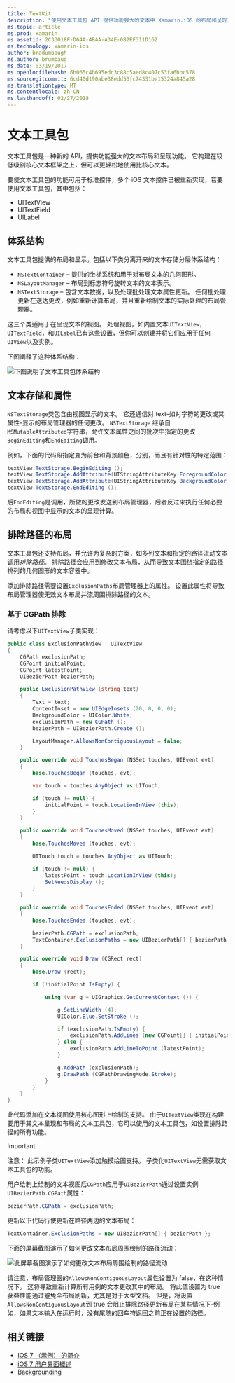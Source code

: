 ```yaml
---
title: TextKit
description: "使用文本工具包 API 提供功能强大的文本中 Xamarin.iOS 的布局和呈现功能。"
ms.topic: article
ms.prod: xamarin
ms.assetid: 2C33018F-D64A-4BAA-A34E-082EF311D162
ms.technology: xamarin-ios
author: bradumbaugh
ms.author: brumbaug
ms.date: 03/19/2017
ms.openlocfilehash: 6b065c4b695edc3c88c5aed8c407c53fa6bbc578
ms.sourcegitcommit: 6cd40d190abe38edd50fc74331be15324a845a28
ms.translationtype: MT
ms.contentlocale: zh-CN
ms.lasthandoff: 02/27/2018
---
```

# <a name="text-kit"></a>文本工具包

文本工具包是一种新的 API，提供功能强大的文本布局和呈现功能。 它构建在较低级别核心文本框架之上，但可以更轻松地使用比核心文本。

要使文本工具包的功能可用于标准控件，多个 iOS 文本控件已被重新实现，若要使用文本工具包，其中包括：

-  UITextView
-  UITextField
-  UILabel


## <a name="architecture"></a>体系结构

文本工具包提供的布局和显示，包括以下类分离开来的文本存储分层体系结构：

-  `NSTextContainer` – 提供的坐标系统和用于对布局文本的几何图形。
-  `NSLayoutManager` – 布局到标志符号旋转文本的文本表示。 
-  `NSTextStorage` – 包含文本数据，以及处理批处理文本属性更新。 任何批处理更新在送达更改，例如重新计算布局，并且重新绘制文本的实际处理的布局管理器。


这三个类适用于在呈现文本的视图。 处理视图，如内置文本`UITextView`， `UITextField`，和`UILabel`已有这些设置，但你可以创建并将它们应用于任何`UIView`以及实例。

下图阐释了这种体系结构：

 ![](textkit-images/textkitarch.png "下图说明了文本工具包体系结构")

## <a name="text-storage-and-attributes"></a>文本存储和属性

`NSTextStorage`类包含由视图显示的文本。 它还通信对 text-如对字符的更改或其属性-显示的布局管理器的任何更改。 `NSTextStorage` 继承自`MSMutableAttributed`字符串，允许文本属性之间的批次中指定的更改`BeginEditing`和`EndEditing`调用。

例如，下面的代码段指定变为前台和背景颜色，分别，而且有针对性的特定范围：

```csharp
textView.TextStorage.BeginEditing ();
textView.TextStorage.AddAttribute(UIStringAttributeKey.ForegroundColor, UIColor.Green, new NSRange(200, 400));
textView.TextStorage.AddAttribute(UIStringAttributeKey.BackgroundColor, UIColor.Black, new NSRange(210, 300));
textView.TextStorage.EndEditing ();
```

后`EndEditing`是调用，所做的更改发送到布局管理器，后者反过来执行任何必要的布局和视图中显示的文本的呈现计算。

## <a name="layout-with-exclusion-path"></a>排除路径的布局

文本工具包还支持布局，并允许为复杂的方案，如多列文本和指定的路径流动文本调用*排除路径*。 排除路径会应用到修改文本布局，从而导致文本围绕指定的路径排列的几何图形的文本容器中。

添加排除路径需要设置`ExclusionPaths`布局管理器上的属性。 设置此属性将导致布局管理器使无效文本布局并流周围排除路径的文本。

### <a name="exclusion-based-on-a-cgpath"></a>基于 CGPath 排除

请考虑以下`UITextView`子类实现：

```csharp
public class ExclusionPathView : UITextView
{
    CGPath exclusionPath;
    CGPoint initialPoint;
    CGPoint latestPoint;
    UIBezierPath bezierPath;

    public ExclusionPathView (string text)
    {
        Text = text;
        ContentInset = new UIEdgeInsets (20, 0, 0, 0);
        BackgroundColor = UIColor.White;
        exclusionPath = new CGPath ();
        bezierPath = UIBezierPath.Create ();

        LayoutManager.AllowsNonContiguousLayout = false;
    }

    public override void TouchesBegan (NSSet touches, UIEvent evt)
    {
        base.TouchesBegan (touches, evt);

        var touch = touches.AnyObject as UITouch;

        if (touch != null) {
            initialPoint = touch.LocationInView (this);
        }
    }

    public override void TouchesMoved (NSSet touches, UIEvent evt)
    {
        base.TouchesMoved (touches, evt);

        UITouch touch = touches.AnyObject as UITouch;

        if (touch != null) {
            latestPoint = touch.LocationInView (this);
            SetNeedsDisplay ();
        }
    }

    public override void TouchesEnded (NSSet touches, UIEvent evt)
    {
        base.TouchesEnded (touches, evt);

        bezierPath.CGPath = exclusionPath;
        TextContainer.ExclusionPaths = new UIBezierPath[] { bezierPath };
    }

    public override void Draw (CGRect rect)
    {
        base.Draw (rect);

        if (!initialPoint.IsEmpty) {

            using (var g = UIGraphics.GetCurrentContext ()) {

                g.SetLineWidth (4);
                UIColor.Blue.SetStroke ();

                if (exclusionPath.IsEmpty) {
                    exclusionPath.AddLines (new CGPoint[] { initialPoint, latestPoint });
                } else {
                    exclusionPath.AddLineToPoint (latestPoint);
                }

                g.AddPath (exclusionPath);
                g.DrawPath (CGPathDrawingMode.Stroke);
            }
        }
    }
}
```

此代码添加在文本视图使用核心图形上绘制的支持。 由于`UITextView`类现在构建要用于其文本呈现和布局的文本工具包，它可以使用的文本工具包，如设置排除路径的所有功能。

> [!IMPORTANT]
>   注意： 此示例子类`UITextView`添加触摸绘图支持。 子类化`UITextView`无需获取文本工具包的功能。



用户绘制上绘制的文本视图后`CGPath`应用于`UIBezierPath`通过设置实例`UIBezierPath.CGPath`属性：

```csharp
bezierPath.CGPath = exclusionPath;
```

更新以下代码行使更新在路径两边的文本布局：

```csharp
TextContainer.ExclusionPaths = new UIBezierPath[] { bezierPath };
```

下面的屏幕截图演示了如何更改文本布局周围绘制的路径流动：

<!-- ![](textkit-images/exclusionpath1.png "This screenshot illustrates how the text layout changes to flow around the drawn path")--> 
![](textkit-images/exclusionpath2.png "此屏幕截图演示了如何更改文本布局周围绘制的路径流动")

请注意，布局管理器的`AllowsNonContiguousLayout`属性设置为 false，在这种情况下。 这将导致重新计算所有用例的文本更改其中的布局。 将此值设置为 true 获益性能通过避免全布局刷新，尤其是对于大型文档。 但是，将设置`AllowsNonContiguousLayout`到 true 会阻止排除路径更新布局在某些情况下-例如，如果文本输入在运行时，没有尾随的回车符返回之前正在设置的路径。


## <a name="related-links"></a>相关链接

- [IOS 7 （示例） 的简介](https://developer.xamarin.com/samples/monotouch/IntroToiOS7)
- [iOS 7 用户界面概述](~/ios/platform/introduction-to-ios7/ios7-ui.md)
- [Backgrounding](~/ios/app-fundamentals/backgrounding/index.md)

